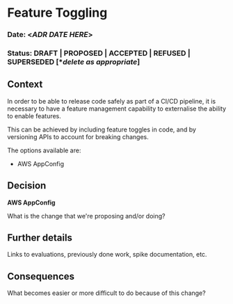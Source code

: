 # Feature Toggling

### **Date:** <*ADR DATE HERE*>

### **Status:** DRAFT | PROPOSED | ACCEPTED | REFUSED | SUPERSEDED  [**delete as appropriate*]

## **Context**

In order to be able to release code safely as part of a CI/CD pipeline, it is necessary to have a feature management capability to externalise the ability to enable features.

This can be achieved by including feature toggles in code, and by versioning APIs to account for breaking changes.

The options available are:

- AWS AppConfig

## **Decision**

**AWS AppConfig**

What is the change that we're proposing and/or doing?

## **Further details**

Links to evaluations, previously done work, spike documentation, etc. 

## **Consequences**

What becomes easier or more difficult to do because of this change?